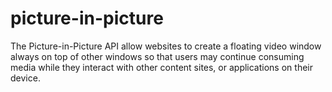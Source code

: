 # picture-in-picture

The Picture-in-Picture API allow websites to create a floating video window always on top of other windows so that users may continue consuming media while they interact with other content sites, or applications on their device.
